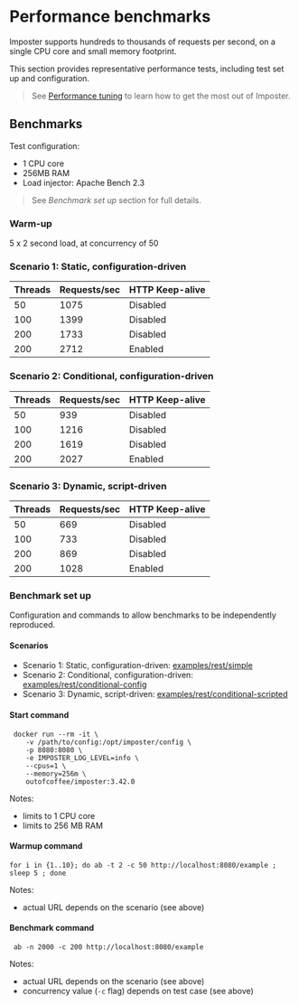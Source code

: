 # Performance benchmarks

Imposter supports hundreds to thousands of requests per second, on a single CPU core and small memory footprint.

This section provides representative performance tests, including test set up and configuration.

> See [Performance tuning](./performance_tuning.md) to learn how to get the most out of Imposter.

## Benchmarks

Test configuration:

- 1 CPU core
- 256MB RAM
- Load injector: Apache Bench 2.3

> See _Benchmark set up_ section for full details.

### Warm-up

5 x 2 second load, at concurrency of 50

### Scenario 1: Static, configuration-driven

| Threads | Requests/sec | HTTP Keep-alive |
|---------|--------------|-----------------|
| 50      | 1075         | Disabled        |
| 100     | 1399         | Disabled        |
| 200     | 1733         | Disabled        |
| 200     | 2712         | Enabled         |

### Scenario 2: Conditional, configuration-driven

| Threads | Requests/sec | HTTP Keep-alive |
|---------|--------------|-----------------|
| 50      | 939          | Disabled        |
| 100     | 1216         | Disabled        |
| 200     | 1619         | Disabled        |
| 200     | 2027         | Enabled         |

### Scenario 3: Dynamic, script-driven

| Threads | Requests/sec | HTTP Keep-alive |
|---------|--------------|-----------------|
| 50      | 669          | Disabled        |
| 100     | 733          | Disabled        |
| 200     | 869          | Disabled        |
| 200     | 1028         | Enabled         |

### Benchmark set up

Configuration and commands to allow benchmarks to be independently reproduced.

#### Scenarios

- Scenario 1: Static, configuration-driven: [examples/rest/simple](https://github.com/imposter-project/examples/blob/main/rest/simple)
- Scenario 2: Conditional, configuration-driven: [examples/rest/conditional-config](https://github.com/imposter-project/examples/blob/main/rest/conditional-config)
- Scenario 3: Dynamic, script-driven: [examples/rest/conditional-scripted](https://github.com/imposter-project/examples/blob/main/rest/conditional-scripted)

#### Start command

     docker run --rm -it \
        -v /path/to/config:/opt/imposter/config \
        -p 8080:8080 \
        -e IMPOSTER_LOG_LEVEL=info \
        --cpus=1 \
        --memory=256m \
        outofcoffee/imposter:3.42.0

Notes:

- limits to 1 CPU core
- limits to 256 MB RAM

#### Warmup command

    for i in {1..10}; do ab -t 2 -c 50 http://localhost:8080/example ; sleep 5 ; done

Notes:

- actual URL depends on the scenario (see above)

#### Benchmark command

     ab -n 2000 -c 200 http://localhost:8080/example

Notes:

- actual URL depends on the scenario (see above)
- concurrency value (`-c` flag) depends on test case (see above)
